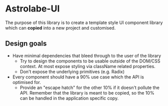 # Astrolabe-UI

The purpose of this library is to create a template style UI component library which can **copied** into a new project and customised.

## Design goals

* Have minimal dependencies that bleed through to the user of the library
  * Try to design the components to be usable outside of the DOM/CSS context. At most expose styling via className related properties.
  * Don't expose the underlying primitives (e.g. Radix)
* Every component should have a 90% use case which the API is optimised for.
  * Provide an "escape hatch" for the other 10% if it doesn't pollute the API. Remember that the library is meant to be copied, so the 10% can be handled in the application specific copy. 
